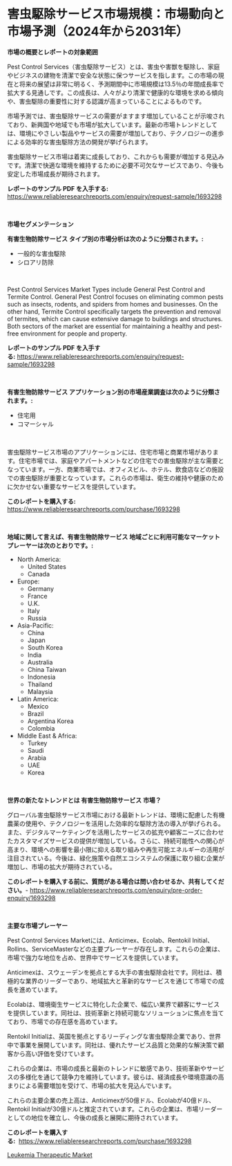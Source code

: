 <p><h1>害虫駆除サービス市場規模：市場動向と市場予測（2024年から2031年）</h1></p><p><strong>市場の概要とレポートの対象範囲</strong></p>
<p><p>Pest Control Services（害虫駆除サービス）とは、害虫や害獣を駆除し、家庭やビジネスの建物を清潔で安全な状態に保つサービスを指します。この市場の現在と将来の展望は非常に明るく、予測期間中に市場規模は13.5％の年間成長率で拡大する見通しです。この成長は、人々がより清潔で健康的な環境を求める傾向や、害虫駆除の重要性に対する認識が高まっていることによるものです。</p><p>市場予測では、害虫駆除サービスの需要がますます増加していることが示唆されており、新興国や地域でも市場が拡大しています。最新の市場トレンドとしては、環境にやさしい製品やサービスの需要が増加しており、テクノロジーの進歩による効率的な害虫駆除方法の開発が挙げられます。</p><p>害虫駆除サービス市場は着実に成長しており、これからも需要が増加する見込みです。清潔で快適な環境を維持するために必要不可欠なサービスであり、今後も安定した市場成長が期待されます。</p></p>
<p><strong>レポートのサンプル PDF を入手する:</strong> <a href="https://www.reliableresearchreports.com/enquiry/request-sample/1693298">https://www.reliableresearchreports.com/enquiry/request-sample/1693298</a></p>
<p>&nbsp;</p>
<p><strong>市場セグメンテーション</strong></p>
<p><strong>有害生物防除サービス タイプ別の市場分析は次のように分類されます。:</strong></p>
<p><ul><li>一般的な害虫駆除</li><li>シロアリ防除</li></ul></p>
<p>&nbsp;</p>
<p><p>Pest Control Services Market Types include General Pest Control and Termite Control. General Pest Control focuses on eliminating common pests such as insects, rodents, and spiders from homes and businesses. On the other hand, Termite Control specifically targets the prevention and removal of termites, which can cause extensive damage to buildings and structures. Both sectors of the market are essential for maintaining a healthy and pest-free environment for people and property.</p></p>
<p><strong>レポートのサンプル PDF を入手する:</strong>&nbsp;<a href="https://www.reliableresearchreports.com/enquiry/request-sample/1693298">https://www.reliableresearchreports.com/enquiry/request-sample/1693298</a></p>
<p>&nbsp;</p>
<p><strong> 有害生物防除サービス アプリケーション別の市場産業調査は次のように分類されます。:</strong></p>
<p><ul><li>住宅用</li><li>コマーシャル</li></ul></p>
<p>&nbsp;</p>
<p><p>害虫駆除サービス市場のアプリケーションには、住宅市場と商業市場があります。住宅市場では、家庭やアパートメントなどの住宅での害虫駆除が主な需要となっています。一方、商業市場では、オフィスビル、ホテル、飲食店などの施設での害虫駆除が重要となっています。これらの市場は、衛生の維持や健康のために欠かせない重要なサービスを提供しています。</p></p>
<p><strong>このレポートを購入する:</strong>&nbsp; <a href="https://www.reliableresearchreports.com/purchase/1693298">https://www.reliableresearchreports.com/purchase/1693298</a></p>
<p>&nbsp;</p>
<p><strong>地域に関して言えば、有害生物防除サービス 地域ごとに利用可能なマーケットプレーヤーは次のとおりです。:</strong></p>
<p><ul>
    <li>
        North America:
        <ul>
            <li>United States</li>
            <li>Canada</li>
        </ul>
    </li>
    <li>
        Europe:
        <ul>
            <li>Germany</li>
            <li>France</li>
            <li>U.K.</li>
            <li>Italy</li>
            <li>Russia</li>
        </ul>
    </li>
    <li>
        Asia-Pacific:
        <ul>
            <li>China</li>
            <li>Japan</li>
            <li>South Korea</li>
            <li>India</li>
            <li>Australia</li>
            <li>China Taiwan</li>
            <li>Indonesia</li>
            <li>Thailand</li>
            <li>Malaysia</li>
        </ul>
    </li>
    <li>
        Latin America:
        <ul>
            <li>Mexico</li>
            <li>Brazil</li>
            <li>Argentina Korea</li>
            <li>Colombia</li>
        </ul>
    </li>
    <li>
        Middle East & Africa:
        <ul>
            <li>Turkey</li>
            <li>Saudi</li>
            <li>Arabia</li>
            <li>UAE</li>
            <li>Korea</li>
        </ul>
    </li>
    </ul></p>
<p>&nbsp;</p>
<p><strong>世界の新たなトレンドとは 有害生物防除サービス 市場？</strong></p>
<p><p>グローバル害虫駆除サービス市場における最新トレンドは、環境に配慮した有機農薬の使用や、テクノロジーを活用した効率的な駆除方法の導入が挙げられる。また、デジタルマーケティングを活用したサービスの拡充や顧客ニーズに合わせたカスタマイズサービスの提供が増加している。さらに、持続可能性への関心が高まり、環境への影響を最小限に抑える取り組みや再生可能エネルギーの活用が注目されている。今後は、緑化施策や自然エコシステムの保護に取り組む企業が増加し、市場の拡大が期待されている。</p></p>
<p><strong>このレポートを購入する前に、質問がある場合は問い合わせるか、共有してください。</strong>- <a href="https://www.reliableresearchreports.com/enquiry/pre-order-enquiry/1693298">https://www.reliableresearchreports.com/enquiry/pre-order-enquiry/1693298</a></p>
<p>&nbsp;</p>
<p><strong>主要な市場プレーヤー</strong></p>
<p><p>Pest Control Services Marketには、Anticimex、Ecolab、Rentokil Initial、Rollins、ServiceMasterなどの主要プレーヤーが存在します。これらの企業は、市場で強力な地位を占め、世界中でサービスを提供しています。</p><p>Anticimexは、スウェーデンを拠点とする大手の害虫駆除会社です。同社は、積極的な業界のリーダーであり、地域拡大と革新的なサービスを通じて市場での成長を進めています。</p><p>Ecolabは、環境衛生サービスに特化した企業で、幅広い業界で顧客にサービスを提供しています。同社は、技術革新と持続可能なソリューションに焦点を当てており、市場での存在感を高めています。</p><p>Rentokil Initialは、英国を拠点とするリーディングな害虫駆除企業であり、世界中で事業を展開しています。同社は、優れたサービス品質と効果的な解決策で顧客から高い評価を受けています。</p><p>これらの企業は、市場の成長と最新のトレンドに敏感であり、技術革新やサービスの多様化を通じて競争力を維持しています。彼らは、経済成長や環境意識の高まりによる需要増加を受けて、市場の拡大を見込んでいます。</p><p>これらの主要企業の売上高は、Anticimexが50億ドル、Ecolabが40億ドル、Rentokil Initialが30億ドルと推定されています。これらの企業は、市場リーダーとしての地位を確立し、今後の成長と展開に期待されています。</p></p>
<p><strong>このレポートを購入する:</strong>&nbsp;&nbsp;<a href="https://www.reliableresearchreports.com/purchase/1693298">https://www.reliableresearchreports.com/purchase/1693298</a></p>
<p><p><a href="https://circular-yam-9b9.notion.site/Leukemia-Therapeutic-Market-Size-and-Growth-Market-Segmentation-Regional-and-Country-Breakdowns-a-bf0634babf9244d8b13366cfd0a803f5">Leukemia Therapeutic Market</a></p></p>